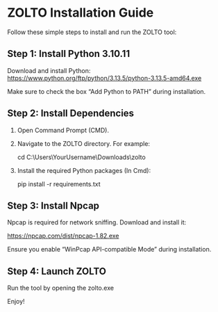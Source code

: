 ZOLTO Installation Guide
=========================

Follow these simple steps to install and run the ZOLTO tool:

Step 1: Install Python 3.10.11
-----------------------------
Download and install Python:
https://www.python.org/ftp/python/3.13.5/python-3.13.5-amd64.exe

Make sure to check the box “Add Python to PATH” during installation.

Step 2: Install Dependencies
----------------------------
1. Open Command Prompt (CMD).
2. Navigate to the ZOLTO directory. For example:

   cd C:\Users\YourUsername\Downloads\zolto

3. Install the required Python packages (In Cmd):

   pip install -r requirements.txt

Step 3: Install Npcap
---------------------
Npcap is required for network sniffing. Download and install it:

https://npcap.com/dist/npcap-1.82.exe

Ensure you enable “WinPcap API-compatible Mode” during installation.

Step 4: Launch ZOLTO
--------------------

Run the tool by opening the zolto.exe

Enjoy!
